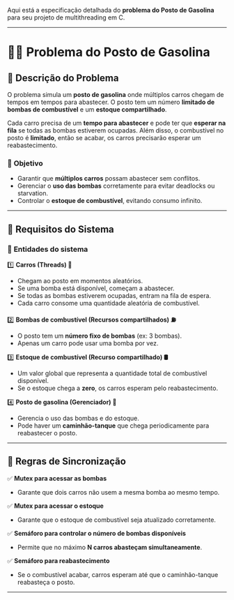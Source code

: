 Aqui está a especificação detalhada do **problema do Posto de Gasolina** para seu projeto de multithreading em C.  

---

# 🚗⛽ **Problema do Posto de Gasolina**  

## 📌 **Descrição do Problema**  
O problema simula um **posto de gasolina** onde múltiplos carros chegam de tempos em tempos para abastecer. O posto tem um número **limitado de bombas de combustível** e um **estoque compartilhado**.  

Cada carro precisa de um **tempo para abastecer** e pode ter que **esperar na fila** se todas as bombas estiverem ocupadas. Além disso, o combustível no posto é **limitado**, então se acabar, os carros precisarão esperar um reabastecimento.  

### 🔹 **Objetivo**
- Garantir que **múltiplos carros** possam abastecer sem conflitos.  
- Gerenciar o **uso das bombas** corretamente para evitar deadlocks ou starvation.  
- Controlar o **estoque de combustível**, evitando consumo infinito.  

---

## 📌 **Requisitos do Sistema**  

### 🔹 **Entidades do sistema**
1️⃣ **Carros (Threads) 🚗**  
   - Chegam ao posto em momentos aleatórios.  
   - Se uma bomba está disponível, começam a abastecer.  
   - Se todas as bombas estiverem ocupadas, entram na fila de espera.  
   - Cada carro consome uma quantidade aleatória de combustível.  

2️⃣ **Bombas de combustível (Recursos compartilhados) ⛽**  
   - O posto tem um **número fixo de bombas** (ex: 3 bombas).  
   - Apenas um carro pode usar uma bomba por vez.  

3️⃣ **Estoque de combustível (Recurso compartilhado) 🛢️**  
   - Um valor global que representa a quantidade total de combustível disponível.  
   - Se o estoque chega a **zero**, os carros esperam pelo reabastecimento.  

4️⃣ **Posto de gasolina (Gerenciador) 🏪**  
   - Gerencia o uso das bombas e do estoque.  
   - Pode haver um **caminhão-tanque** que chega periodicamente para reabastecer o posto.  

---

## 📌 **Regras de Sincronização**
✅ **Mutex para acessar as bombas**  
   - Garante que dois carros não usem a mesma bomba ao mesmo tempo.  

✅ **Mutex para acessar o estoque**  
   - Garante que o estoque de combustível seja atualizado corretamente.  

✅ **Semáforo para controlar o número de bombas disponíveis**  
   - Permite que no máximo **N carros abasteçam simultaneamente**.  

✅ **Semáforo para reabastecimento**  
   - Se o combustível acabar, carros esperam até que o caminhão-tanque reabasteça o posto.  

---
